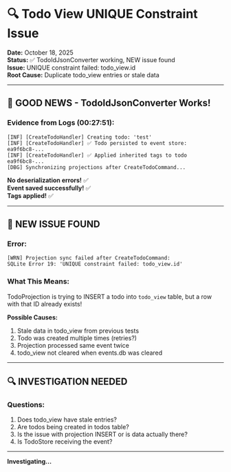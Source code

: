 # 🔍 Todo View UNIQUE Constraint Issue

**Date:** October 18, 2025  
**Status:** ✅ TodoIdJsonConverter working, NEW issue found  
**Issue:** UNIQUE constraint failed: todo_view.id  
**Root Cause:** Duplicate todo_view entries or stale data

---

## 🎉 **GOOD NEWS - TodoIdJsonConverter Works!**

### **Evidence from Logs (00:27:51):**

```
[INF] [CreateTodoHandler] Creating todo: 'test'
[INF] [CreateTodoHandler] ✅ Todo persisted to event store: ea9f6bc8-...
[INF] [CreateTodoHandler] ✅ Applied inherited tags to todo ea9f6bc8-...
[DBG] Synchronizing projections after CreateTodoCommand...
```

**No deserialization errors!** ✅  
**Event saved successfully!** ✅  
**Tags applied!** ✅

---

## 🚨 **NEW ISSUE FOUND**

### **Error:**
```
[WRN] Projection sync failed after CreateTodoCommand: 
SQLite Error 19: 'UNIQUE constraint failed: todo_view.id'
```

### **What This Means:**

TodoProjection is trying to INSERT a todo into `todo_view` table, but a row with that ID already exists!

**Possible Causes:**
1. Stale data in todo_view from previous tests
2. Todo was created multiple times (retries?)
3. Projection processed same event twice
4. todo_view not cleared when events.db was cleared

---

## 🔍 **INVESTIGATION NEEDED**

### **Questions:**

1. Does todo_view have stale entries?
2. Are todos being created in todos table?
3. Is the issue with projection INSERT or is data actually there?
4. Is TodoStore receiving the event?

---

**Investigating...**

